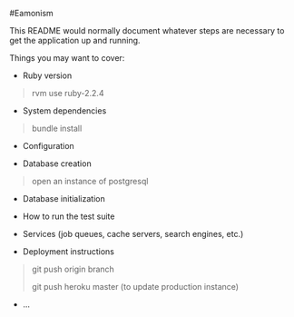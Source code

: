 #Eamonism

This README would normally document whatever steps are necessary to get the
application up and running.

Things you may want to cover:

* Ruby version
>rvm use ruby-2.2.4

* System dependencies
>bundle install

* Configuration

* Database creation
>open an instance of postgresql

* Database initialization

* How to run the test suite

* Services (job queues, cache servers, search engines, etc.)

* Deployment instructions
>git push origin branch
>
>git push heroku master (to update production instance)

* ...


